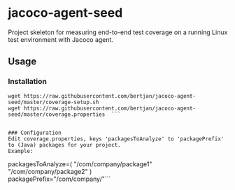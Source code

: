 # jacoco-agent-seed
Project skeleton for measuring end-to-end test coverage on a running Linux test environment with Jacoco agent.

## Usage

### Installation
```wget https://raw.githubusercontent.com/bertjan/jacoco-agent-seed/master/coverage-report.sh  
wget https://raw.githubusercontent.com/bertjan/jacoco-agent-seed/master/coverage-setup.sh  
wget https://raw.githubusercontent.com/bertjan/jacoco-agent-seed/master/coverage.properties  ```


### Configuration
Edit coverage.properties, keys 'packagesToAnalyze' to 'packagePrefix' to (Java) packages for your project.
Example:
```
packagesToAnalyze=( "/com/company/package1" "/com/company/package2" )  
packagePrefix="/com/company/"```

